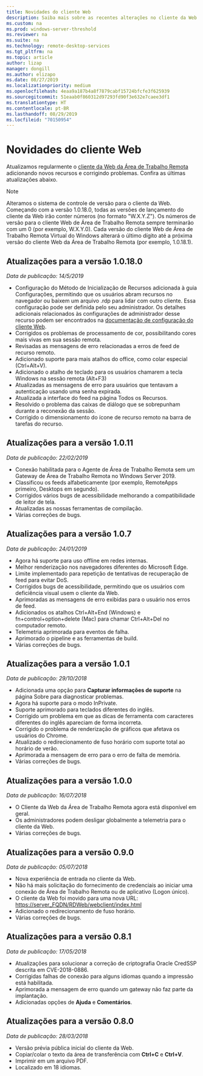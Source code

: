 ```yaml
---
title: Novidades do cliente Web
description: Saiba mais sobre as recentes alterações no cliente da Web da Área de Trabalho Remota
ms.custom: na
ms.prod: windows-server-threshold
ms.reviewer: na
ms.suite: na
ms.technology: remote-desktop-services
ms.tgt_pltfrm: na
ms.topic: article
author: lizap
manager: dongill
ms.author: elizapo
ms.date: 08/27/2019
ms.localizationpriority: medium
ms.openlocfilehash: 4eaa9a187b4a8f7879cabf15724bfcfe3f625939
ms.sourcegitcommit: 51eaab0f860312d97293fd90f3e632e7caee3df1
ms.translationtype: HT
ms.contentlocale: pt-BR
ms.lasthandoff: 08/29/2019
ms.locfileid: "70150954"
---
```

# <a name="whats-new-in-the-web-client"></a>Novidades do cliente Web

Atualizamos regularmente o [cliente da Web da Área de Trabalho Remota](remote-desktop-web-client.md) adicionando novos recursos e corrigindo problemas. Confira as últimas atualizações abaixo.

> [!NOTE]
> Alteramos o sistema de controle de versão para o cliente da Web. Começando com a versão 1.0.18.0, todas as versões de lançamento do cliente da Web irão conter números (no formato "W.X.Y.Z"). Os números de versão para o cliente Web de Área de Trabalho Remota sempre terminarão com um 0 (por exemplo, W.X.Y.0). Cada versão do cliente Web de Área de Trabalho Remota Virtual do Windows alterará o último dígito até a próxima versão do cliente Web da Área de Trabalho Remota (por exemplo, 1.0.18.1).

## <a name="updates-for-version-10180"></a>Atualizações para a versão 1.0.18.0
*Data de publicação: 14/5/2019*

- Configuração do Método de Inicialização de Recursos adicionada à guia Configurações, permitindo que os usuários abram recursos no navegador ou baixem um arquivo .rdp para lidar com outro cliente. Essa configuração pode ser definida pelo seu administrador. Os detalhes adicionais relacionados às configurações de administrador desse recurso podem ser encontrados na [documentação de configuração do cliente Web](remote-desktop-web-client-admin.md).
- Corrigidos os problemas de processamento de cor, possibilitando cores mais vivas em sua sessão remota.
- Revisadas as mensagens de erro relacionadas a erros de feed de recurso remoto. 
- Adicionado suporte para mais atalhos do office, como colar especial (Ctrl+Alt+V).
- Adicionado o atalho de teclado para os usuários chamarem a tecla Windows na sessão remota (Alt+F3)
- Atualizadas as mensagens de erro para usuários que tentavam a autenticação usando uma senha expirada.
- Atualizada a interface do feed na página Todos os Recursos.
- Resolvido o problema das caixas de diálogo que se sobrepunham durante a reconexão da sessão.
- Corrigido o dimensionamento do ícone de recurso remoto na barra de tarefas do recurso.

## <a name="updates-for-version-1011"></a>Atualizações para a versão 1.0.11
*Data de publicação: 22/02/2019*

- Conexão habilitada para o Agente de Área de Trabalho Remota sem um Gateway de Área de Trabalho Remota no Windows Server 2019.
- Classificou os feeds alfabeticamente (por exemplo, RemoteApps primeiro, Desktops em segundo).
- Corrigidos vários bugs de acessibilidade melhorando a compatibilidade de leitor de tela.
- Atualizadas as nossas ferramentas de compilação.
- Várias correções de bugs.

## <a name="updates-for-version-107"></a>Atualizações para a versão 1.0.7
*Data de publicação: 24/01/2019*

- Agora há suporte para uso offline em redes internas.
- Melhor renderização nos navegadores diferentes do Microsoft Edge.
- Limite implementado para repetição de tentativas de recuperação de feed para evitar DoS.
- Corrigidos bugs de acessibilidade, permitindo que os usuários com deficiência visual usem o cliente da Web.
- Aprimoradas as mensagens de erro exibidas para o usuário nos erros de feed.
- Adicionados os atalhos Ctrl+Alt+End (Windows) e fn+control+option+delete (Mac) para chamar Ctrl+Alt+Del no computador remoto.
- Telemetria aprimorada para eventos de falha.
- Aprimorado o pipeline e as ferramentas de build.
- Várias correções de bugs.

## <a name="updates-for-version-101"></a>Atualizações para a versão 1.0.1
*Data de publicação: 29/10/2018*

- Adicionada uma opção para **Capturar informações de suporte** na página Sobre para diagnosticar problemas.
- Agora há suporte para o modo InPrivate.
- Suporte aprimorado para teclados diferentes do inglês.
- Corrigido um problema em que as dicas de ferramenta com caracteres diferentes do inglês apareciam de forma incorreta.
- Corrigido o problema de renderização de gráficos que afetava os usuários do Chrome.
- Atualizado o redirecionamento de fuso horário com suporte total ao horário de verão.
- Aprimorada a mensagem de erro para o erro de falta de memória.
- Várias correções de bugs.

## <a name="updates-for-version-100"></a>Atualizações para a versão 1.0.0
*Data de publicação: 16/07/2018*

- O Cliente da Web da Área de Trabalho Remota agora está disponível em geral.
- Os administradores podem desligar globalmente a telemetria para o cliente da Web.
- Várias correções de bugs.

## <a name="updates-for-version-090"></a>Atualizações para a versão 0.9.0
*Data de publicação: 05/07/2018*

- Nova experiência de entrada no cliente da Web.
- Não há mais solicitação do fornecimento de credenciais ao iniciar uma conexão de Área de Trabalho Remota ou de aplicativo (Logon único).
- O cliente da Web foi movido para uma nova URL: <https://server_FQDN/RDWeb/webclient/index.html>
- Adicionado o redirecionamento de fuso horário.
- Várias correções de bugs.

## <a name="updates-for-version-081"></a>Atualizações para a versão 0.8.1
*Data de publicação: 17/05/2018*

- Atualizações para solucionar a correção de criptografia Oracle CredSSP descrita em CVE-2018-0886.
- Corrigidas falhas de conexão para alguns idiomas quando a impressão está habilitada.
- Aprimorada a mensagem de erro quando um gateway não faz parte da implantação.
- Adicionadas opções de **Ajuda** e **Comentários**.

## <a name="updates-for-version-080"></a>Atualizações para a versão 0.8.0
*Data de publicação: 28/03/2018*

- Versão prévia pública inicial do cliente da Web.
- Copiar/colar o texto da área de transferência com **Ctrl+C** e **Ctrl+V**.
- Imprimir em um arquivo PDF.
- Localizado em 18 idiomas.
 
